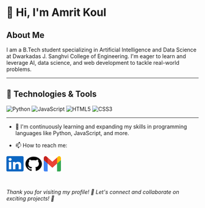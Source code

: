 
# 👋 Hi, I'm Amrit Koul 


## About Me

I am a B.Tech student specializing in Artificial Intelligence and Data Science at Dwarkadas J. Sanghvi College of Engineering. I'm eager to learn and leverage AI, data science, and web development to tackle real-world problems.

----
## 🔧 Technologies & Tools
![Python](https://img.shields.io/badge/-Python-3776AB?style=flat&logo=python&logoColor=white)
![JavaScript](https://img.shields.io/badge/-JavaScript-F7DF1E?style=flat&logo=javascript&logoColor=black)
![HTML5](https://img.shields.io/badge/-HTML5-E34F26?style=flat&logo=html5&logoColor=white)
![CSS3](https://img.shields.io/badge/-CSS3-1572B6?style=flat&logo=css3&logoColor=white)

----

- 🌱 I'm continuously learning and expanding my skills in programming languages like Python, JavaScript, and more.

- 📫 How to reach me:<br>
<p align = "left">
<a href="https://www.linkedin.com/in/amrit-koul/" target="_blank" rel="noreferrer"><img align="center" src="images/LinkedIn_Logo.png" alt="https://www.linkedin.com/in/amrit-koul/" height="40" width="45" /></a>
<a href="https://github.com/Amrit-koul" target="_blank" rel="noreferrer"><img align="center" src="images/GitHub_Logo.png" alt="https://github.com/Amrit-koul" height="40" width="45" /></a>
<a href="mailto:amritkoul19@gmail.com" target="_blank" rel="noreferrer"><img align="center" src="images/Gmail_icon.png" alt="https://github.com/Amrit-koul" height="40" width="45" /></a>
</p>
<br>

*Thank you for visiting my profile! 🤝 Let's connect and collaborate on exciting projects! 🚀*


